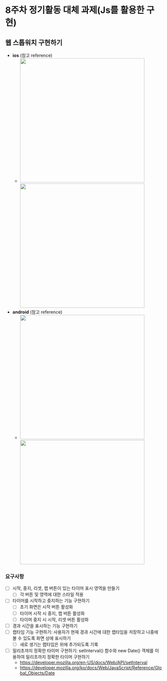# 8주차 정기활동 대체 과제(Js를 활용한 구현)

## 웹 스톱워치 구현하기

- **ios** (참고 reference)
  - <img src="https://user-images.githubusercontent.com/106325839/235596078-0dafce73-db94-45ef-8308-96a30c21d107.png" height = "400px"> <img src="https://user-images.githubusercontent.com/106325839/235596562-a249f0c8-9d7c-401c-b1f3-1c386cbf24b8.png" height = "400px">
- **android** (참고 reference)
  - <img src="https://user-images.githubusercontent.com/106325839/235596713-1260b4ba-b6f3-4eec-af8c-7e31c0d6c052.jpeg" height="400px"> <img src="https://user-images.githubusercontent.com/106325839/235596690-cc2de5d6-db42-483f-8cc6-388236e2776d.jpeg" height="400px">

### 요구사항

- [ ] 시작, 중지, 리셋, 랩 버튼이 있는 타이머 표시 영역을 만들기
  - [ ] 각 버튼 및 영역에 대한 스타일 적용
- [ ] 타이머를 시작하고 중지하는 기능 구현하기
  - [ ] 초기 화면은 시작 버튼 활성화
  - [ ] 타이머 시작 시 중지, 랩 버튼 활성화
  - [ ] 타이머 중지 시 시작, 리셋 버튼 활성화
- [ ] 경과 시간을 표시하는 기능 구현하기
- [ ] 랩타임 기능 구현하기: 사용자가 현재 경과 시간에 대한 랩타임을 저장하고 나중에 볼 수 있도록 화면 상에 표시하기
  - [ ] 새로 생기는 랩타임은 위에 추가되도록 기록
- [ ] 밀리초까지 정확한 타이머 구현하기: setInterval() 함수와 new Date() 객체를 이용하여 밀리초까지 정확한 타이머 구현하기
  - https://developer.mozilla.org/en-US/docs/Web/API/setInterval
  - https://developer.mozilla.org/ko/docs/Web/JavaScript/Reference/Global_Objects/Date
